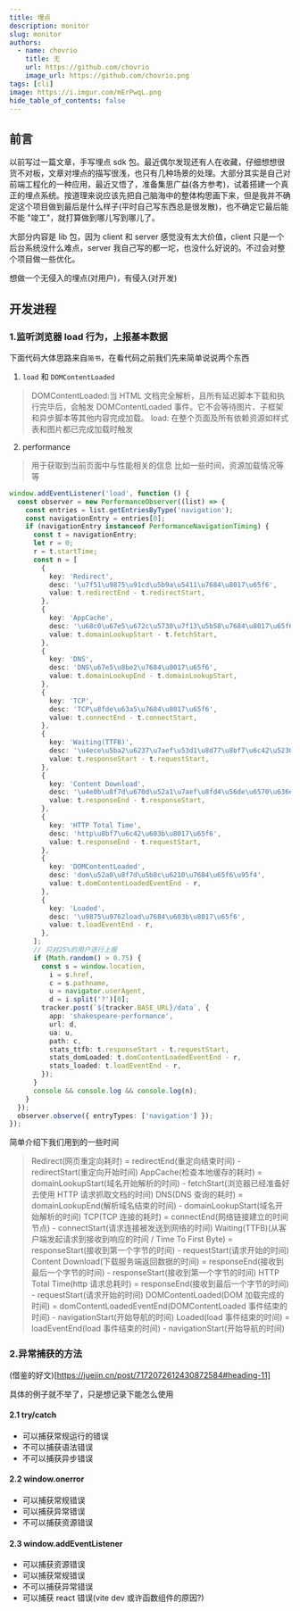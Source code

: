 ```yaml
---
title: 埋点
description: monitor
slug: monitor
authors:
  - name: chovrio
    title: 无
    url: https://github.com/chovrio
    image_url: https://github.com/chovrio.png
tags: [cli]
image: https://i.imgur.com/mErPwqL.png
hide_table_of_contents: false
---
```


## 前言

以前写过一篇文章，手写埋点 sdk 包。最近偶尔发现还有人在收藏，仔细想想很货不对板，文章对埋点的描写很浅，也只有几种场景的处理。大部分其实是自己对前端工程化的一种应用，最近又悟了，准备集思广益(各方参考)，试着搭建一个真正的埋点系统。按道理来说应该先把自己脑海中的整体构思画下来，但是我并不确定这个项目做到最后是什么样子(平时自己写东西总是很发散)，也不确定它最后能不能 "竣工"，就打算做到哪儿写到哪儿了。

大部分内容是 lib 包，因为 client 和 server 感觉没有太大价值，client 只是一个后台系统没什么难点，server 我自己写的都一坨，也没什么好说的。不过会对整个项目做一些优化。

想做一个无侵入的埋点(对用户)，有侵入(对开发)

## 开发进程

### 1.监听浏览器 load 行为，上报基本数据

下面代码大体思路来自`简书`，在看代码之前我们先来简单说说两个东西

1. `load` 和 `DOMContentLoaded`

> DOMContentLoaded:当 HTML 文档完全解析，且所有延迟脚本下载和执行完毕后，会触发 DOMContentLoaded 事件。它不会等待图片、子框架和异步脚本等其他内容完成加载。
> load: 在整个页面及所有依赖资源如样式表和图片都已完成加载时触发

2. performance

> 用于获取到当前页面中与性能相关的信息 比如一些时间，资源加载情况等等

```ts
window.addEventListener('load', function () {
  const observer = new PerformanceObserver((list) => {
    const entries = list.getEntriesByType('navigation');
    const navigationEntry = entries[0];
    if (navigationEntry instanceof PerformanceNavigationTiming) {
      const t = navigationEntry;
      let r = 0;
      r = t.startTime;
      const n = [
        {
          key: 'Redirect',
          desc: '\u7f51\u9875\u91cd\u5b9a\u5411\u7684\u8017\u65f6',
          value: t.redirectEnd - t.redirectStart,
        },
        {
          key: 'AppCache',
          desc: '\u68c0\u67e5\u672c\u5730\u7f13\u5b58\u7684\u8017\u65f6',
          value: t.domainLookupStart - t.fetchStart,
        },
        {
          key: 'DNS',
          desc: 'DNS\u67e5\u8be2\u7684\u8017\u65f6',
          value: t.domainLookupEnd - t.domainLookupStart,
        },
        {
          key: 'TCP',
          desc: 'TCP\u8fde\u63a5\u7684\u8017\u65f6',
          value: t.connectEnd - t.connectStart,
        },
        {
          key: 'Waiting(TTFB)',
          desc: '\u4ece\u5ba2\u6237\u7aef\u53d1\u8d77\u8bf7\u6c42\u5230\u63a5\u6536\u5230\u54cd\u5e94\u7684\u65f6\u95f4 / Time To First Byte',
          value: t.responseStart - t.requestStart,
        },
        {
          key: 'Content Download',
          desc: '\u4e0b\u8f7d\u670d\u52a1\u7aef\u8fd4\u56de\u6570\u636e\u7684\u65f6\u95f4',
          value: t.responseEnd - t.responseStart,
        },
        {
          key: 'HTTP Total Time',
          desc: 'http\u8bf7\u6c42\u603b\u8017\u65f6',
          value: t.responseEnd - t.requestStart,
        },
        {
          key: 'DOMContentLoaded',
          desc: 'dom\u52a0\u8f7d\u5b8c\u6210\u7684\u65f6\u95f4',
          value: t.domContentLoadedEventEnd - r,
        },
        {
          key: 'Loaded',
          desc: '\u9875\u9762load\u7684\u603b\u8017\u65f6',
          value: t.loadEventEnd - r,
        },
      ];
      // 只对25%的用户进行上报
      if (Math.random() > 0.75) {
        const s = window.location,
          i = s.href,
          c = s.pathname,
          u = navigator.userAgent,
          d = i.split('?')[0];
        tracker.post(`${tracker.BASE_URL}/data`, {
          app: 'shakespeare-performance',
          url: d,
          ua: u,
          path: c,
          stats_ttfb: t.responseStart - t.requestStart,
          stats_domLoaded: t.domContentLoadedEventEnd - r,
          stats_loaded: t.loadEventEnd - r,
        });
      }
      console && console.log && console.log(n);
    }
  });
  observer.observe({ entryTypes: ['navigation'] });
});
```

简单介绍下我们用到的一些时间

> Redirect(网页重定向耗时) = redirectEnd(重定向结束时间) - redirectStart(重定向开始时间)
> AppCache(检查本地缓存的耗时) = domainLookupStart(域名开始解析的时间) - fetchStart(浏览器已经准备好去使用 HTTP 请求抓取文档的时间)
> DNS(DNS 查询的耗时) = domainLookupEnd(解析域名结束的时间) - domainLookupStart(域名开始解析的时间)
> TCP(TCP 连接的耗时) = connectEnd(网络链接建立的时间节点) - connectStart(请求连接被发送到网络的时间)
> Waiting(TTFB)(从客户端发起请求到接收到响应的时间 / Time To First Byte) = responseStart(接收到第一个字节的时间) - requestStart(请求开始的时间)
> Content Download(下载服务端返回数据的时间) = responseEnd(接收到最后一个字节的时间) - responseStart(接收到第一个字节的时间)
> HTTP Total Time(http 请求总耗时) = responseEnd(接收到最后一个字节的时间) - requestStart(请求开始的时间)
> DOMContentLoaded(DOM 加载完成的时间) = domContentLoadedEventEnd(DOMContentLoaded 事件结束的时间) - navigationStart(开始导航的时间)
> Loaded(load 事件结束的时间) = loadEventEnd(load 事件结束的时间) - navigationStart(开始导航的时间)

### 2.异常捕获的方法

(借鉴的好文)[https://juejin.cn/post/7172072612430872584#heading-11]

具体的例子就不举了，只是想记录下能怎么使用

#### 2.1 try/catch

- 可以捕获常规运行的错误
- 不可以捕获语法错误
- 不可以捕获异步错误

#### 2.2 window.onerror

- 可以捕获常规错误
- 可以捕获异常错误
- 不可以捕获资源错误

#### 2.3 window.addEventListener

- 可以捕获资源错误
- 可以捕获常规错误
- 不可以捕获异常错误
- 可以捕获 react 错误(vite dev 或许函数组件的原因?)
